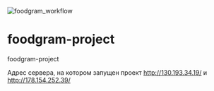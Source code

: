 ![foodgram_workflow](https://github.com/work-development/foodgram-project/workflows/foodgram_workflow/badge.svg)
# foodgram-project
foodgram-project

Адрес сервера, на котором запущен проект
http://130.193.34.19/ и http://178.154.252.39/